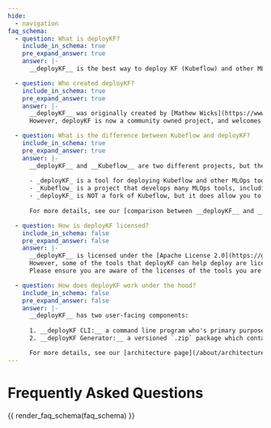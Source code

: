 ```yaml
---
hide:
  - navigation
faq_schema:
  - question: What is deployKF?
    include_in_schema: true
    pre_expand_answer: true
    answer: |-
      __deployKF__ is the best way to deploy KF (Kubeflow) and other MLOps tools on Kubernetes to create custom, open, and cohesive ML Platforms.

  - question: Who created deployKF?
    include_in_schema: true
    pre_expand_answer: true
    answer: |-
      __deployKF__ was originally created by [Mathew Wicks](https://www.linkedin.com/in/mathewwicks/) ([GitHub: @thesuperzapper](https://github.com/thesuperzapper)).
      However, deployKF is now a community owned project, and welcomes contributions from anyone who wants to help.

  - question: What is the difference between Kubeflow and deployKF?
    include_in_schema: true
    pre_expand_answer: true
    answer: |-
      __deployKF__ and __Kubeflow__ are two different projects, but they are related:
      
      - _deployKF_ is a tool for deploying Kubeflow and other MLOps tools on Kubernetes.
      - _Kubeflow_ is a project that develops many MLOps tools, including Kubeflow Pipelines, Kubeflow Notebooks, Katib, and more.
      - _deployKF_ is NOT a fork of Kubeflow, but it does allow you to deploy Kubeflow's MLOps tools.
      
      For more details, see our [comparison between __deployKF__ and __Kubeflow__](/about/kubeflow-vs-deploykf/). 

  - question: How is deployKF licensed?
    include_in_schema: false
    pre_expand_answer: false
    answer: |-
      __deployKF__ is licensed under the [Apache License 2.0](https://github.com/deployKF/deployKF/blob/main/LICENSE).
      However, some of the tools that deployKF can help deploy are licensed differently.
      Please ensure you are aware of the licenses of the tools you are deploying.

  - question: How does deployKF work under the hood?
    include_in_schema: false
    pre_expand_answer: false
    answer: |-
      __deployKF__ has two user-facing components:
      
      1. __deployKF CLI:__ a command line program who's primary purpose is to generate a set of folders containing GitOps-ready Kubernetes manifests, from configs provided in one or more values files
      2. __deployKF Generator:__ a versioned `.zip` package which contains all the templates and helpers needed to generate the output folders

      For more details, see our [architecture page](/about/architecture/).
---
```


# Frequently Asked Questions

{{ render_faq_schema(faq_schema) }}